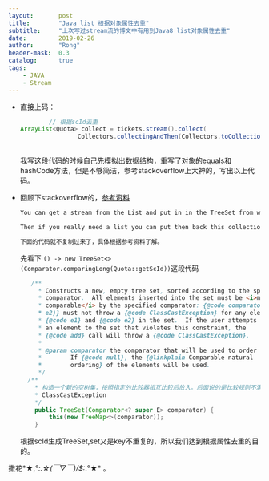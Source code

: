 ```yaml
---
layout:       post
title:        "Java list 根据对象属性去重"
subtitle:     "上次写过stream流的博文中有用到Java8 list对象属性去重"
date:         2019-02-26
author:       "Rong"
header-mask:  0.3
catalog:      true
tags:
    - JAVA
    - Stream
---
```


- 直接上码：

  ```java
          // 根据scId去重
  ArrayList<Quota> collect = tickets.stream().collect(
                  Collectors.collectingAndThen(Collectors.toCollection(() -> new TreeSet<>(Comparator.comparingLong(Quota::getScId))), ArrayList::new));
          
  ```

  我写这段代码的时候自己先模拟出数据结构，重写了对象的equals和hashCode方法，但是不够简洁，参考stackoverflow上大神的，写出以上代码。

- 回顾下stackoverflow的，[参考资料](https://stackoverflow.com/questions/29670116/remove-duplicates-from-a-list-of-objects-based-on-property-in-java-8)

  ```md
  You can get a stream from the List and put in in the TreeSet from which you provide a custom comparator that compares id uniquely.
  
  Then if you really need a list you can put then back this collection into an ArrayList.
  
  下面的代码就不复制过来了，具体根据参考资料了解。
  ```

  先看下 `() -> new TreeSet<>(Comparator.comparingLong(Quota::getScId))`这段代码

  ```java
     /**
       * Constructs a new, empty tree set, sorted according to the specified
       * comparator.  All elements inserted into the set must be <i>mutually
       * comparable</i> by the specified comparator: {@code comparator.compare(e1,
       * e2)} must not throw a {@code ClassCastException} for any elements
       * {@code e1} and {@code e2} in the set.  If the user attempts to add
       * an element to the set that violates this constraint, the
       * {@code add} call will throw a {@code ClassCastException}.
       *
       * @param comparator the comparator that will be used to order this set.
       *        If {@code null}, the {@linkplain Comparable natural
       *        ordering} of the elements will be used.
       */
  	/**
  	  * 构造一个新的空树集，按照指定的比较器相互比较后放入。后面说的是比较规则不满足抛一个
  	  * ClassCastException
  	  */
      public TreeSet(Comparator<? super E> comparator) {
          this(new TreeMap<>(comparator));
      }
  ```

  根据scId生成TreeSet,set又是key不重复的，所以我们达到根据属性去重的目的。

撒花*★,°*:.☆(￣▽￣)/$:*.°★* 。

